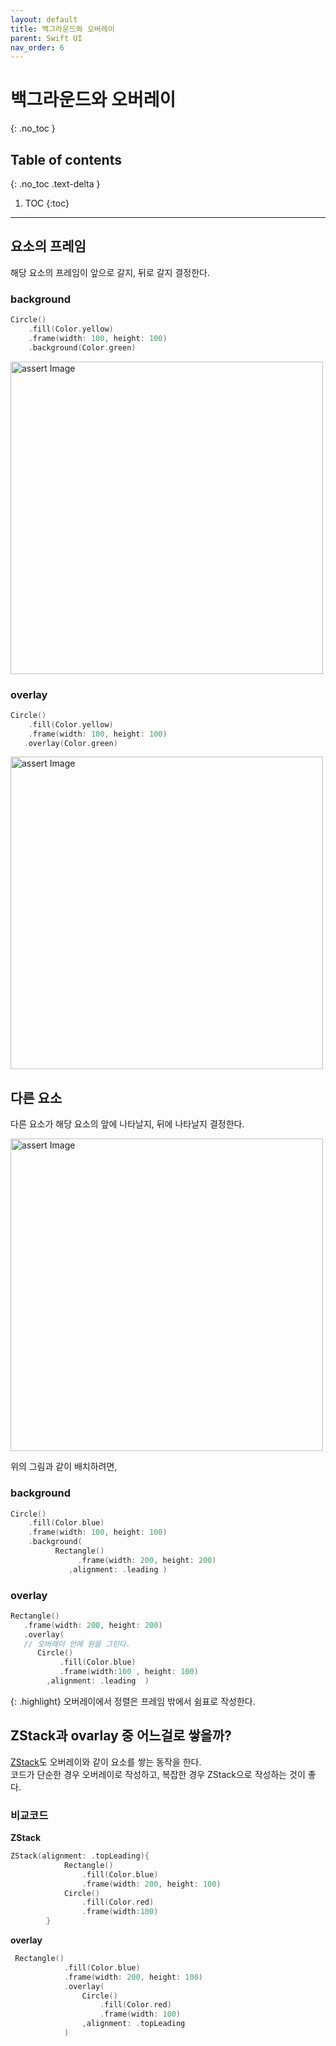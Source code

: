 ```yaml
---
layout: default
title: 백그라운드와 오버레이 
parent: Swift UI
nav_order: 6
---
```



# 백그라운드와 오버레이 
{: .no_toc }


## Table of contents
{: .no_toc .text-delta }

1. TOC
{:toc}

---


## 요소의 프레임 

해당 요소의 프레임이 앞으로 갈지, 뒤로 갈지 결정한다. 

### background

```swift
Circle()
    .fill(Color.yellow)
    .frame(width: 100, height: 100)
    .background(Color.green)
```

<img src="../../../assets/images/background.png" alt="assert Image" aria-label="assert Image" width="500" height="500">

### overlay 

```swift
Circle()
    .fill(Color.yellow)
    .frame(width: 100, height: 100)
   .overlay(Color.green)
```

<img src="../../../assets/images/overlay.png" alt="assert Image" aria-label="assert Image" width="500" height="500">


## 다른 요소 

다른 요소가 해당 요소의 앞에 나타날지, 뒤에 나타날지 결정한다. 

<img src="../../../assets/images/background-overlay.png" alt="assert Image" aria-label="assert Image" width="500" height="500">

위의 그림과 같이 배치하려면, 

### background 

```swift
Circle()
    .fill(Color.blue)
    .frame(width: 100, height: 100)
    .background(
          Rectangle()
               .frame(width: 200, height: 200)
             ,alignment: .leading )
```

### overlay 

```swift
Rectangle()
   .frame(width: 200, height: 200)
   .overlay(
   // 오버레이 안에 원을 그린다. 
      Circle()
           .fill(Color.blue)
           .frame(width:100 , height: 100)
        ,alignment: .leading  ) 
```

{: .highlight}
오버레이에서 정렬은 프레임 밖에서 쉼표로 작성한다. 


## ZStack과 ovarlay 중 어느걸로 쌓을까? 

[ZStack](https://chaemina.github.io/docs/swiftUI/stack)도 오버레이와 같이 요소를 쌓는 동작을 한다. <br/>
코드가 단순한 경우 오버레이로 작성하고, 복잡한 경우 ZStack으로 작성하는 것이 좋다. 

### 비교코드 

**ZStack**

```swift
ZStack(alignment: .topLeading){
            Rectangle()
                .fill(Color.blue)
                .frame(width: 200, height: 100)
            Circle()
                .fill(Color.red)
                .frame(width:100)
        }
```

**overlay**

```swift
 Rectangle()
            .fill(Color.blue)
            .frame(width: 200, height: 100)
            .overlay(
                Circle()
                    .fill(Color.red)
                    .frame(width: 100)
                ,alignment: .topLeading
            )
```
